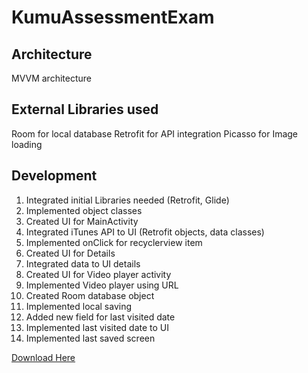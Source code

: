 # KumuAssessmentExam

## Architecture

MVVM architecture

## External Libraries used

Room for local database
Retrofit for API integration
Picasso for Image loading

## Development
1) Integrated initial Libraries needed (Retrofit, Glide)
2) Implemented object classes
3) Created UI for MainActivity
4) Integrated iTunes API to UI (Retrofit objects, data classes)
5) Implemented onClick for recyclerview item
6) Created UI for Details
7) Integrated data to UI details
8) Created UI for Video player activity
9) Implemented Video player using URL
10) Created Room database object
11) Implemented local saving
12) Added new field for last visited date
13) Implemented last visited date to UI
14) Implemented last saved screen

[Download Here](https://drive.google.com/drive/folders/1Ds0ZuGYk0VMUQ7pDZsEXNQywvDsNemdx?usp=sharing)
